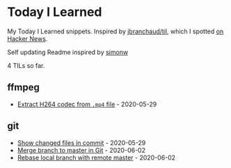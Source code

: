 # Today I Learned

My Today I Learned snippets. Inspired by [jbranchaud/til](https://github.com/jbranchaud/til), which I spotted [on Hacker News](https://news.ycombinator.com/item?id=22908044).

Self updating Readme inspired by [simonw](https://github.com/simonw/til)

<!-- count starts -->4<!-- count ends --> TILs so far.

<!-- index starts -->
## ffmpeg

* [Extract H264 codec from `.mp4` file](https://github.com/abhijitnathwani/til/blob/master/ffmpeg/extract-h264-from-mp4.md) - 2020-05-29

## git

* [Show changed files in commit](https://github.com/abhijitnathwani/til/blob/master/git/show-changed-files-in-commit.md) - 2020-05-29
* [Merge branch to master in Git](https://github.com/abhijitnathwani/til/blob/master/git/merge-git-branch-master.md) - 2020-06-02
* [Rebase local branch with remote master](https://github.com/abhijitnathwani/til/blob/master/git/rebase-local-branch-with-remote-master.md) - 2020-06-02
<!-- index ends -->

